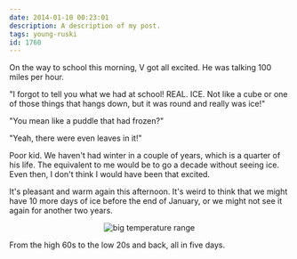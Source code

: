 ```yaml
---
date: 2014-01-10 00:23:01
description: A description of my post.
tags: young-ruski
id: 1760
---
```

On the way to school this morning, V got all excited.  He was talking 100 miles per hour.

"I forgot to tell you what we had at school!  REAL. ICE. Not like a cube or one of those things that hangs down, but it was round and really was ice!"

"You mean like a puddle that had frozen?"

"Yeah, there were even leaves in it!"

Poor kid.  We haven't had winter in a couple of years, which is a quarter of his life.  The equivalent to me would be to go a decade without seeing ice.  Even then, I don't think I would have been that excited.

It's pleasant and warm again this afternoon.  It's weird to think that we might have 10 more days of ice before the end of January, or we might not see it again for another two years.

<p style="margin-left: auto; margin-right: auto; text-align: center;"><img alt="big temperature range" src="/img/temps.png"/></p>
<p class="caption">From the high 60s to the low 20s and back, all in five days.</p>